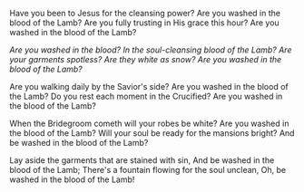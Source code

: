 Have you been to Jesus for the cleansing power?
Are you washed in the blood of the Lamb?
Are you fully trusting in His grace this hour?
Are you washed in the blood of the Lamb?

_Are you washed in the blood?
In the soul-cleansing blood of the Lamb?
Are your garments spotless? Are they white as snow?
Are you washed in the blood of the Lamb?_

Are you walking daily by the Savior&#39;s side?
Are you washed in the blood of the Lamb?
Do you rest each moment in the Crucified?
Are you washed in the blood of the Lamb?

When the Bridegroom cometh will your robes be white?
Are you washed in the blood of the Lamb?
Will your soul be ready for the mansions bright?
And be washed in the blood of the Lamb?

Lay aside the garments that are stained with sin,
And be washed in the blood of the Lamb;
There&#39;s a fountain flowing for the soul unclean,
Oh, be washed in the blood of the Lamb!

